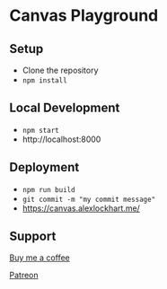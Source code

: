 # Canvas Playground

## Setup
* Clone the repository
* `npm install`

## Local Development
* `npm start`
* http://localhost:8000

## Deployment
* `npm run build`
* `git commit -m "my commit message"`
* https://canvas.alexlockhart.me/

## Support

[Buy me a coffee](https://www.buymeacoffee.com/alexlockhart)

[Patreon](https://www.patreon.com/alexlockhart)
